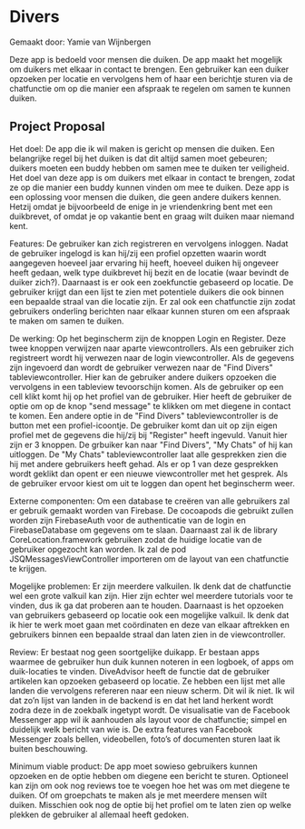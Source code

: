 # Divers
Gemaakt door: Yamie van Wijnbergen

Deze app is bedoeld voor mensen die duiken. De app maakt het mogelijk om duikers met elkaar in contact te brengen. Een gebruiker kan een duiker opzoeken per locatie en vervolgens hem of haar een berichtje sturen via de chatfunctie om op die manier een afspraak te regelen om samen te kunnen duiken.

## Project Proposal
Het doel: De app die ik wil maken is gericht op mensen die duiken. Een belangrijke regel bij het duiken is dat dit altijd samen moet gebeuren; duikers moeten een buddy hebben om samen mee te duiken ter veiligheid. Het doel van deze app is om duikers met elkaar in contact te brengen, zodat ze op die manier een buddy kunnen vinden om mee te duiken. Deze app is een oplossing voor mensen die duiken, die geen andere duikers kennen. Hetzij omdat je bijvoorbeeld de enige in je vriendenkring bent met een duikbrevet, of omdat je op vakantie bent en graag wilt duiken maar niemand kent.

Features: De gebruiker kan zich registreren en vervolgens inloggen. Nadat de gebruiker ingelogd is kan hij/zij een profiel opzetten waarin wordt aangegeven hoeveel jaar ervaring hij heeft, hoeveel duiken hij ongeveer heeft gedaan, welk type duikbrevet hij bezit en de locatie (waar bevindt de duiker zich?). Daarnaast is er ook een zoekfunctie gebaseerd op locatie. De gebruiker krijgt dan een lijst te zien met potentiele duikers die ook binnen een bepaalde straal van die locatie zijn. Er zal ook een chatfunctie zijn zodat gebruikers onderling berichten naar elkaar kunnen sturen om een afspraak te maken om samen te duiken.

De werking: Op het beginscherm zijn de knoppen Login en Register. Deze twee knoppen verwijzen naar aparte viewcontrollers. Als een gebruiker zich registreert wordt hij verwezen naar de login viewcontroller. Als de gegevens zijn ingevoerd dan wordt de gebruiker verwezen naar de "Find Divers" tableviewcontroller. Hier kan de gebruiker andere duikers opzoeken die vervolgens in een tableview tevoorschijn komen. Als de gebruiker op een cell klikt komt hij op het profiel van de gebruiker. Hier heeft de gebruiker de optie om op de knop "send message" te klikken om met diegene in contact te komen. Een andere optie in de "Find Divers" tableviewcontroller is de button met een profiel-icoontje. De gebruiker komt dan uit op zijn eigen profiel met de gegevens die hij/zij bij "Register" heeft ingevuld. Vanuit hier zijn er 3 knoppen. De grbuiker kan naar "Find Divers", "My Chats" of hij kan uitloggen. De "My Chats" tableviewcontroller laat alle gesprekken zien die hij met andere gebruikers heeft gehad. Als er op 1 van deze gesprekken wordt geklikt dan opent er een nieuwe viewcontroller met het gesprek. Als de gebruiker ervoor kiest om uit te loggen dan opent het beginscherm weer.

Externe componenten: Om een database te creëren van alle gebruikers zal er gebruik gemaakt worden van Firebase. De cocoapods die gebruikt zullen worden zijn FirebaseAuth voor de authenticatie van de login en FirebaseDatabase om gegevens om te slaan. Daarnaast zal ik de library CoreLocation.framework gebruiken zodat de huidige locatie van de gebruiker opgezocht kan worden. Ik zal de pod JSQMessagesViewController importeren om de layout van een chatfunctie te krijgen.

Mogelijke problemen: Er zijn meerdere valkuilen. Ik denk dat de chatfunctie wel een grote valkuil kan zijn. Hier zijn echter wel meerdere tutorials voor te vinden, dus ik ga dat proberen aan te houden. Daarnaast is het opzoeken van gebruikers gebaseerd op locatie ook een mogelijke valkuil. Ik denk dat ik hier te werk moet gaan met coördinaten en deze van elkaar aftrekken en gebruikers binnen een bepaalde straal dan laten zien in de viewcontroller. 

Review: Er bestaat nog geen soortgelijke duikapp. Er bestaan apps waarmee de gebruiker hun duik kunnen noteren in een logboek, of apps om duik-locaties te vinden. DiveAdvisor heeft de functie dat de gebruiker artikelen kan opzoeken gebaseerd op locatie. Ze hebben een lijst met alle landen die vervolgens refereren naar een nieuw scherm. Dit wil ik niet. Ik wil dat zo’n lijst van landen in de backend is en dat het land herkent wordt zodra deze in de zoekbalk ingetypt wordt. De visualisatie van de Facebook Messenger app wil ik aanhouden als layout voor de chatfunctie; simpel en duidelijk welk bericht van wie is. De extra features van Facebook Messenger zoals bellen, videobellen, foto’s of documenten sturen laat ik buiten beschouwing.

Minimum viable product: De app moet sowieso gebruikers kunnen opzoeken en de optie hebben om diegene een bericht te sturen. Optioneel kan zijn om ook nog reviews toe te voegen hoe het was om met diegene te duiken. Of om groepchats te maken als je met meerdere mensen wilt duiken. Misschien ook nog de optie bij het profiel om te laten zien op welke plekken de gebruiker al allemaal heeft gedoken.


